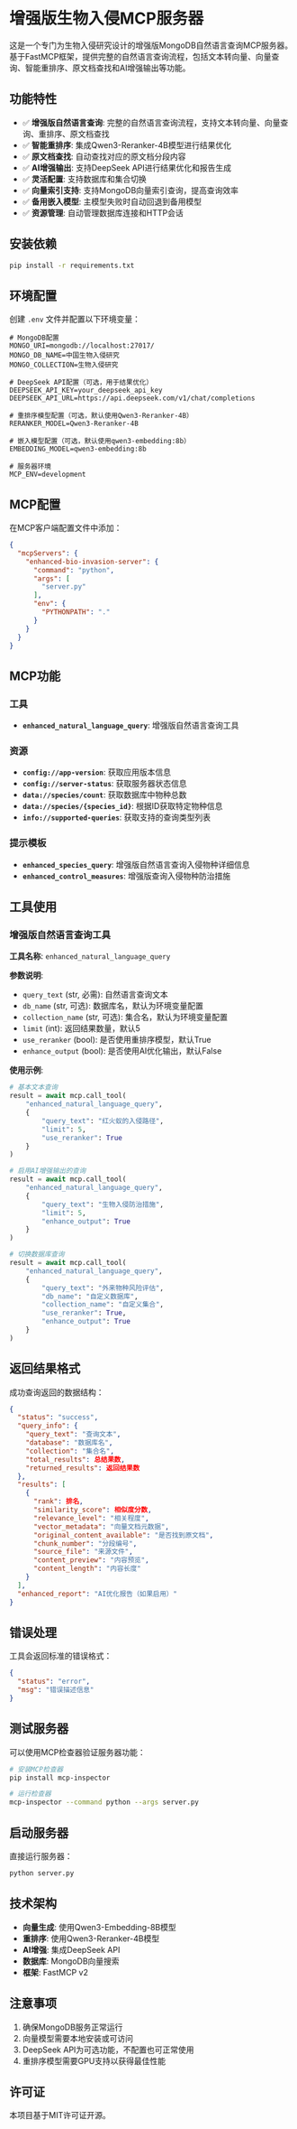 # 增强版生物入侵MCP服务器

这是一个专门为生物入侵研究设计的增强版MongoDB自然语言查询MCP服务器。基于FastMCP框架，提供完整的自然语言查询流程，包括文本转向量、向量查询、智能重排序、原文档查找和AI增强输出等功能。

## 功能特性

- ✅ **增强版自然语言查询**: 完整的自然语言查询流程，支持文本转向量、向量查询、重排序、原文档查找
- ✅ **智能重排序**: 集成Qwen3-Reranker-4B模型进行结果优化
- ✅ **原文档查找**: 自动查找对应的原文档分段内容
- ✅ **AI增强输出**: 支持DeepSeek API进行结果优化和报告生成
- ✅ **灵活配置**: 支持数据库和集合切换
- ✅ **向量索引支持**: 支持MongoDB向量索引查询，提高查询效率
- ✅ **备用嵌入模型**: 主模型失败时自动回退到备用模型
- ✅ **资源管理**: 自动管理数据库连接和HTTP会话

## 安装依赖

```bash
pip install -r requirements.txt
```

## 环境配置

创建 `.env` 文件并配置以下环境变量：

```env
# MongoDB配置
MONGO_URI=mongodb://localhost:27017/
MONGO_DB_NAME=中国生物入侵研究
MONGO_COLLECTION=生物入侵研究

# DeepSeek API配置（可选，用于结果优化）
DEEPSEEK_API_KEY=your_deepseek_api_key
DEEPSEEK_API_URL=https://api.deepseek.com/v1/chat/completions

# 重排序模型配置（可选，默认使用Qwen3-Reranker-4B）
RERANKER_MODEL=Qwen3-Reranker-4B

# 嵌入模型配置（可选，默认使用qwen3-embedding:8b）
EMBEDDING_MODEL=qwen3-embedding:8b

# 服务器环境
MCP_ENV=development
```

## MCP配置

在MCP客户端配置文件中添加：

```json
{
  "mcpServers": {
    "enhanced-bio-invasion-server": {
      "command": "python",
      "args": [
        "server.py"
      ],
      "env": {
        "PYTHONPATH": "."
      }
    }
  }
}
```

## MCP功能

### 工具
- **`enhanced_natural_language_query`**: 增强版自然语言查询工具

### 资源
- **`config://app-version`**: 获取应用版本信息
- **`config://server-status`**: 获取服务器状态信息
- **`data://species/count`**: 获取数据库中物种总数
- **`data://species/{species_id}`**: 根据ID获取特定物种信息
- **`info://supported-queries`**: 获取支持的查询类型列表

### 提示模板
- **`enhanced_species_query`**: 增强版自然语言查询入侵物种详细信息
- **`enhanced_control_measures`**: 增强版查询入侵物种防治措施

## 工具使用

### 增强版自然语言查询工具

**工具名称**: `enhanced_natural_language_query`

**参数说明**:
- `query_text` (str, 必需): 自然语言查询文本
- `db_name` (str, 可选): 数据库名，默认为环境变量配置
- `collection_name` (str, 可选): 集合名，默认为环境变量配置
- `limit` (int): 返回结果数量，默认5
- `use_reranker` (bool): 是否使用重排序模型，默认True
- `enhance_output` (bool): 是否使用AI优化输出，默认False

**使用示例**:

```python
# 基本文本查询
result = await mcp.call_tool(
    "enhanced_natural_language_query",
    {
        "query_text": "红火蚁的入侵路径",
        "limit": 5,
        "use_reranker": True
    }
)

# 启用AI增强输出的查询
result = await mcp.call_tool(
    "enhanced_natural_language_query",
    {
        "query_text": "生物入侵防治措施",
        "limit": 5,
        "enhance_output": True
    }
)

# 切换数据库查询
result = await mcp.call_tool(
    "enhanced_natural_language_query",
    {
        "query_text": "外来物种风险评估",
        "db_name": "自定义数据库",
        "collection_name": "自定义集合",
        "use_reranker": True,
        "enhance_output": True
    }
)
```

## 返回结果格式

成功查询返回的数据结构：

```json
{
  "status": "success",
  "query_info": {
    "query_text": "查询文本",
    "database": "数据库名",
    "collection": "集合名",
    "total_results": 总结果数,
    "returned_results": 返回结果数
  },
  "results": [
    {
      "rank": 排名,
      "similarity_score": 相似度分数,
      "relevance_level": "相关程度",
      "vector_metadata": "向量文档元数据",
      "original_content_available": "是否找到原文档",
      "chunk_number": "分段编号",
      "source_file": "来源文件",
      "content_preview": "内容预览",
      "content_length": "内容长度"
    }
  ],
  "enhanced_report": "AI优化报告（如果启用）"
}
```

## 错误处理

工具会返回标准的错误格式：

```json
{
  "status": "error",
  "msg": "错误描述信息"
}
```

## 测试服务器

可以使用MCP检查器验证服务器功能：

```bash
# 安装MCP检查器
pip install mcp-inspector

# 运行检查器
mcp-inspector --command python --args server.py
```

## 启动服务器

直接运行服务器：

```bash
python server.py
```

## 技术架构

- **向量生成**: 使用Qwen3-Embedding-8B模型
- **重排序**: 使用Qwen3-Reranker-4B模型
- **AI增强**: 集成DeepSeek API
- **数据库**: MongoDB向量搜索
- **框架**: FastMCP v2

## 注意事项

1. 确保MongoDB服务正常运行
2. 向量模型需要本地安装或可访问
3. DeepSeek API为可选功能，不配置也可正常使用
4. 重排序模型需要GPU支持以获得最佳性能

## 许可证

本项目基于MIT许可证开源。
